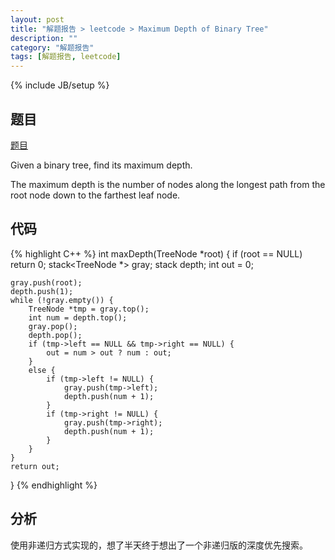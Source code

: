 ```yaml
---
layout: post
title: "解题报告 > leetcode > Maximum Depth of Binary Tree"
description: ""
category: "解题报告"
tags: [解题报告, leetcode]
---
```

{% include JB/setup %}

## 题目

[题目](https://oj.leetcode.com/problems/maximum-depth-of-binary-tree/)

Given a binary tree, find its maximum depth.

The maximum depth is the number of nodes along the longest path from the root node down to the farthest leaf node.

<!--more-->

## 代码

{% highlight C++ %}
int maxDepth(TreeNode *root) {
	if (root == NULL) return 0;
	stack<TreeNode *> gray;
	stack<int> depth;
	int out = 0;

	gray.push(root);
	depth.push(1);
	while (!gray.empty()) {
		TreeNode *tmp = gray.top();
		int num = depth.top();
		gray.pop();
		depth.pop();
		if (tmp->left == NULL && tmp->right == NULL) {
			out = num > out ? num : out;
		}
		else {
			if (tmp->left != NULL) {
				gray.push(tmp->left);
				depth.push(num + 1);
			}
			if (tmp->right != NULL) {
				gray.push(tmp->right);
				depth.push(num + 1);
			}
		}
	}
	return out;
}
{% endhighlight %}

## 分析

使用非递归方式实现的，想了半天终于想出了一个非递归版的深度优先搜索。

